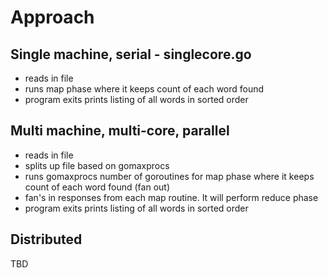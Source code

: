 Approach
======

## Single machine, serial - singlecore.go
* reads in file
* runs map phase where it keeps count of each word found
* program exits prints listing of all words in sorted order

## Multi machine, multi-core, parallel
* reads in file
* splits up file based on gomaxprocs
* runs gomaxprocs number of goroutines for map phase where it keeps count of each word found (fan out)
* fan's in responses from each map routine. It will perform reduce phase
* program exits prints listing of all words in sorted order

## Distributed
TBD
